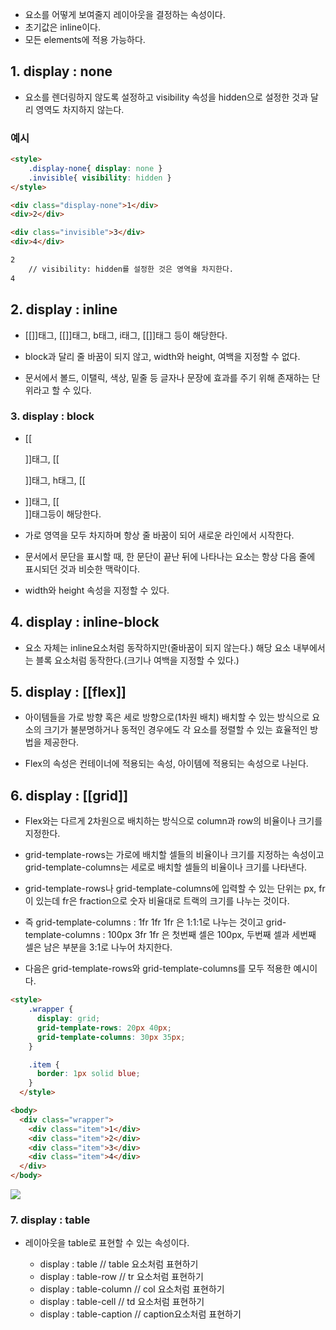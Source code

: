 - 요소를 어떻게 보여줄지 레이아웃을 결정하는 속성이다.
- 초기값은 inline이다.
- 모든 elements에 적용 가능하다.

## 1. display : none

 - 요소를 렌더링하지 않도록 설정하고 visibility 속성을 hidden으로 설정한 것과 달리 영역도 차지하지 않는다.
 
### 예시

```html
<style>
	.display-none{ display: none }
	.invisible{ visibility: hidden }
</style>

<div class="display-none">1</div>
<div>2</div>

<div class="invisible">3</div>
<div>4</div>
```

```bash
2
	// visibility: hidden를 설정한 것은 영역을 차지한다.
4
```

## 2. display : inline

- [[<span>]]태그, [[<a>]]태그, b태그, i태그, [[<img>]]태그 등이 해당한다.

- block과 달리 줄 바꿈이 되지 않고, width와 height, 여백을 지정할 수 없다.
- 문서에서 볼드, 이탤릭, 색상, 밑줄 등 글자나 문장에 효과를 주기 위해 존재하는 단위라고 할 수 있다.

### 3. display : block

- [[<div>]]태그, [[<p>]]태그, h태그, [[<li>]]태그, [[<form>]]태그등이 해당한다.

- 가로 영역을 모두 차지하며 항상 줄 바꿈이 되어 새로운 라인에서 시작한다. 
- 문서에서 문단을 표시할 때, 한 문단이 끝난 뒤에 나타나는 요소는 항상 다음 줄에 표시되던 것과 비슷한 맥락이다.  

- width와 height 속성을 지정할 수 있다.

## 4. display : inline-block

- 요소 자체는 inline요소처럼 동작하지만(줄바꿈이 되지 않는다.) 해당 요소 내부에서는 블록 요소처럼 동작한다.(크기나 여백을 지정할 수 있다.)

## 5. display : [[flex]]

- 아이템들을 가로 방향 혹은 세로 방향으로(1차원 배치) 배치할 수 있는 방식으로 요소의 크기가 불분명하거나 동적인 경우에도 각 요소를 정렬할 수 있는 효율적인 방법을 제공한다.  

- Flex의 속성은 컨테이너에 적용되는 속성, 아이템에 적용되는 속성으로 나뉜다.

## 6. display : [[grid]]

- Flex와는 다르게 2차원으로 배치하는 방식으로 column과 row의 비율이나 크기를 지정한다.  

- grid-template-rows는 가로에 배치할 셀들의 비율이나 크기를 지정하는 속성이고 grid-template-columns는 세로로 배치할 셀들의 비율이나 크기를 나타낸다.

- grid-template-rows나 grid-template-columns에 입력할 수 있는 단위는 px, fr이 있는데 fr은 fraction으로 숫자 비율대로 트랙의 크기를 나누는 것이다. 

- 즉 grid-template-columns : 1fr 1fr 1fr 은 1:1:1로 나누는 것이고 grid-template-columns : 100px 3fr 1fr 은 첫번째 셀은 100px, 두번째 셀과 세번째 셀은 남은 부분을 3:1로 나누어 차지한다.

- 다음은 grid-template-rows와 grid-template-columns를 모두 적용한 예시이다.

```html
<style>
    .wrapper {
      display: grid;
      grid-template-rows: 20px 40px;
      grid-template-columns: 30px 35px;
    }

    .item {
      border: 1px solid blue;
    }
  </style>

<body>
  <div class="wrapper">
    <div class="item">1</div>
    <div class="item">2</div>
    <div class="item">3</div>
    <div class="item">4</div>
  </div>
</body>
```

![](https://velog.velcdn.com/images%2Fsukong%2Fpost%2Fd2b79a7c-52f7-44b0-9111-1f5ccfa93b0c%2Fimage.png)

### 7. display : table

- 레이아웃을 table로 표현할 수 있는 속성이다.
	
	- display : table // table 요소처럼 표현하기  
	- display : table-row // tr 요소처럼 표현하기  
	- display : table-column // col 요소처럼 표현하기  
	- display : table-cell // td 요소처럼 표현하기  
	- display : table-caption // caption요소처럼 표현하기